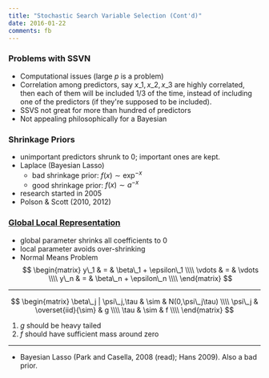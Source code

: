 ```yaml
---
title: "Stochastic Search Variable Selection (Cont'd)"
date: 2016-01-22
comments: fb
---
```


###  Problems with SSVN

- Computational issues (large $p$ is a problem)
- Correlation among predictors, say $x\_1,x\_2,x\_3$ are highly correlated, then each of them will be included $1/3$ of the time, instead of including one of the predictors (if they're supposed to be included).
- SSVS not great for more than hundred of predictors
- Not appealing philosophically for a Bayesian


### Shrinkage Priors

- unimportant predictors shrunk to 0; important ones are kept.
- Laplace (Bayesian Lasso)
  - bad shrinkage prior: $f(x) \sim \exp^{-x}$
  - good shrinkage prior: $f(x) \sim a^{-x}$
- research started in 2005
- Polson & Scott (2010, 2012)


### [Global Local Representation](/assets/ams268/bayesReg.pdf)

- global parameter shrinks all coefficients to 0
- local parameter avoids over-shrinking
- Normal Means Problem
$$
\begin{matrix}
  y\_1 & = & \beta\_1 + \epsilon\_1 \\\\
  \vdots & = & \vdots \\\\
  y\_n & = & \beta\_n + \epsilon\_n \\\\
\end{matrix}
$$

***

$$
\begin{matrix}
  \beta\_j | \psi\_j,\tau & \sim & N(0,\psi\_j\tau) \\\\
  \psi\_j & \overset{iid}{\sim} & g \\\\
  \tau & \sim & f \\\\
\end{matrix}
$$

1. $g$ should be heavy tailed
2. $f$ should have sufficient mass around zero

*** 

- Bayesian Lasso (Park and Casella, 2008 (read); Hans 2009). Also a bad prior.
